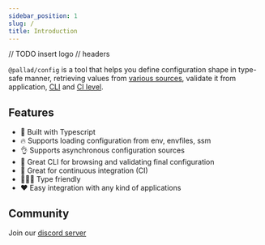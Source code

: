 ```yaml
---
sidebar_position: 1 
slug: / 
title: Introduction
---
```


// TODO insert logo // headers

`@pallad/config` is a tool that helps you define configuration shape in type-safe manner, retrieving values
from [various sources](./providers), validate it from application, [CLI](./cli)
and [CI level](./guides/validation-from-ci).

## Features

* 👷 Built with Typescript
* 🔥 Supports loading configuration from env, envfiles, ssm
* 👌 Supports asynchronous configuration sources
* 👀 Great CLI for browsing and validating final configuration
* 👶 Great for continuous integration (CI)
* 🧑‍🤝‍🧑 Type friendly
* ❤️ Easy integration with any kind of applications

## Community

Join our [discord server](https://discord.gg/KCvnfzhNAq)
